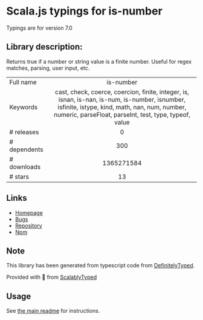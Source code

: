 
# Scala.js typings for is-number

Typings are for version 7.0

## Library description:
Returns true if a number or string value is a finite number. Useful for regex matches, parsing, user input, etc.

|                    |                 |
| ------------------ | :-------------: |
| Full name          | is-number |
| Keywords           | cast, check, coerce, coercion, finite, integer, is, isnan, is-nan, is-num, is-number, isnumber, isfinite, istype, kind, math, nan, num, number, numeric, parseFloat, parseInt, test, type, typeof, value |
| # releases         | 0 |
| # dependents       | 300 |
| # downloads        | 1365271584 |
| # stars            | 13 |

## Links
- [Homepage](https://github.com/jonschlinkert/is-number)
- [Bugs](https://github.com/jonschlinkert/is-number/issues)
- [Repository](https://github.com/jonschlinkert/is-number)
- [Npm](https://www.npmjs.com/package/is-number)
    


## Note
This library has been generated from typescript code from [DefinitelyTyped](https://definitelytyped.org).

Provided with :purple_heart: from [ScalablyTyped](https://github.com/oyvindberg/ScalablyTyped)

## Usage
See [the main readme](../../readme.md) for instructions.


